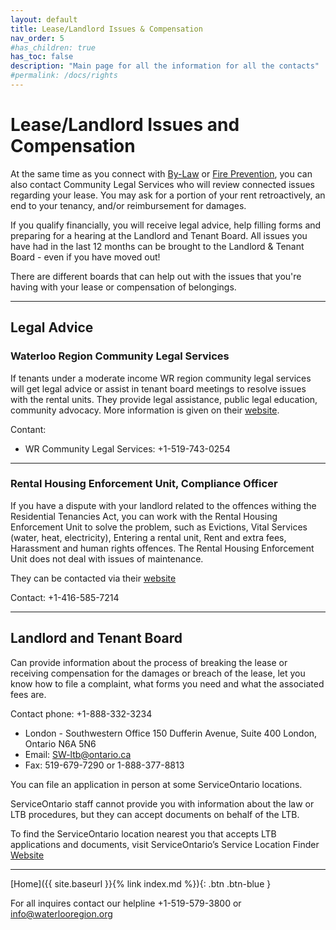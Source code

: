 ```yaml
---
layout: default
title: Lease/Landlord Issues & Compensation
nav_order: 5
#has_children: true
has_toc: false
description: "Main page for all the information for all the contacts"
#permalink: /docs/rights
---
```


# Lease/Landlord Issues and Compensation

At the same time as you connect with [By-Law](./docs/rights/by-law.md) or [Fire Prevention](./docs/rights/fireprevention.md), you can also contact Community Legal Services who will review connected issues regarding your lease. You may ask for a portion of your rent retroactively, an end to your tenancy, and/or reimbursement for damages.

If you qualify financially, you will receive legal advice, help filling forms and preparing for a hearing at the Landlord and Tenant Board. All issues you have had in the last 12 months can be brought to the Landlord & Tenant Board - even if you have moved out!

There are different boards that can help out with the issues that you're having with your lease or compensation of belongings.

---
## Legal Advice

### Waterloo Region Community Legal Services

If tenants under a moderate income WR region community legal services will get legal advice or assist in tenant board meetings to resolve issues with the rental units. They provide legal assistance, public legal education, community advocacy. More information is given on their [website](http://wrcls.ca).

Contant:
 - WR Community Legal Services: +1-519-743-0254
 
--- 

### Rental Housing Enforcement Unit, Compliance Officer

If you have a dispute with your landlord related to the offences withing the Residential Tenancies Act, you can work with the Rental Housing Enforcement Unit to solve the problem, such as Evictions, Vital Services (water, heat, electricity), Entering a rental unit, Rent and extra fees, Harassment and human rights offences. The Rental Housing Enforcement Unit does not deal with issues of maintenance.

They can be contacted via their [website](https://www.ontario.ca/page/solve-disagreement-your-landlord-or-tenant)

Contact: +1-416-585-7214

---

## Landlord and Tenant Board

Can provide information about the process of breaking the lease or receiving compensation for the damages or breach of the lease, let you know how to file a complaint, what forms you need and what the associated fees are. 

Contact phone: +1-888-332-3234

- London - Southwestern Office 
150 Dufferin Avenue, Suite 400
London, Ontario N6A 5N6 
- Email: [SW-ltb@ontario.ca](mailto:SW-ltb@ontario.ca)  
- Fax: 519-679-7290 or 1-888-377-8813 

You can file an application in person at some ServiceOntario locations.

ServiceOntario staff cannot provide you with information about the law or LTB procedures, but they can accept documents on behalf of the LTB.

To find the ServiceOntario location nearest you that accepts LTB applications and documents, visit ServiceOntario’s Service Location Finder [Website](http://www.sjto.gov.on.ca/ltb/)

---




[Home]({{ site.baseurl }}{% link index.md %}){: .btn .btn-blue }

For all inquires contact our helpline +1-519-579-3800 or [info@waterlooregion.org](mailto:info@waterlooregion.org)




